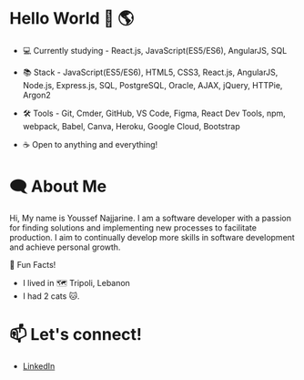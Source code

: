 # Hello World :wave: :earth_americas:
- :computer: Currently studying - React.js, JavaScript(ES5/ES6), AngularJS, SQL


- :books: Stack - JavaScript(ES5/ES6), HTML5, CSS3, React.js, AngularJS, Node.js, Express.js, SQL, PostgreSQL, Oracle, AJAX, jQuery, HTTPie, Argon2

- :hammer_and_wrench: Tools - Git, Cmder, GitHub, VS Code, Figma, React Dev Tools, npm, webpack, Babel, Canva, Heroku, Google Cloud, Bootstrap

- :coffee: Open to anything and everything!

# :left_speech_bubble:   About Me

Hi, My name is Youssef Najjarine. I am a software developer with a passion for finding solutions and implementing new processes to facilitate production. I aim to continually develop more skills in software development and achieve personal growth.

:star2: Fun Facts!

- I lived in :world_map: Tripoli, Lebanon
- I had 2 cats :cat:.

# :mailbox: Let's connect!
- [LinkedIn](https://www.linkedin.com/in/youssefnajjarine/)
